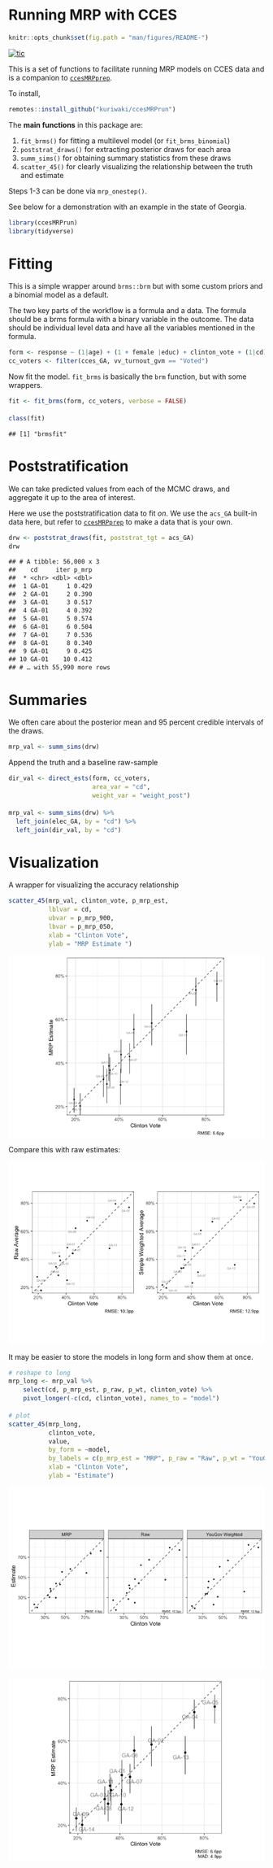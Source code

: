Running MRP with CCES
================

``` r
knitr::opts_chunk$set(fig.path = "man/figures/README-")
```

<!-- badges: start -->

[![tic](https://github.com/kuriwaki/ccesMRPrun/workflows/tic/badge.svg?branch=master)](https://github.com/kuriwaki/ccesMRPrun/actions)
<!-- badges: end -->

This is a set of functions to facilitate running MRP models on CCES data
and is a companion to
[`ccesMRPprep`](www.shirokuriwaki.com/ccesMRPprep).

To install,

``` r
remotes::install_github("kuriwaki/ccesMRPrun")
```

The **main functions** in this package are:

1.  `fit_brms()` for fitting a multilevel model (or `fit_brms_binomial`)
2.  `poststrat_draws()` for extracting posterior draws for each area
3.  `summ_sims()` for obtaining summary statistics from these draws
4.  `scatter_45()` for clearly visualizing the relationship between the
    truth and estimate

Steps 1-3 can be done via `mrp_onestep()`.

See below for a demonstration with an example in the state of Georgia.

``` r
library(ccesMRPrun)
library(tidyverse)
```

# Fitting

This is a simple wrapper around `brms::brm` but with some custom priors
and a binomial model as a default.

The two key parts of the workflow is a formula and a data. The formula
should be a brms formula with a binary variable in the outcome. The data
should be individual level data and have all the variables mentioned in
the formula.

``` r
form <- response ~ (1|age) + (1 + female |educ) + clinton_vote + (1|cd)
cc_voters <- filter(cces_GA, vv_turnout_gvm == "Voted")
```

Now fit the model. `fit_brms` is basically the `brm` function, but with
some wrappers.

``` r
fit <- fit_brms(form, cc_voters, verbose = FALSE)

class(fit)
```

    ## [1] "brmsfit"

# Poststratification

We can take predicted values from each of the MCMC draws, and aggregate
it up to the area of interest.

Here we use the poststratification data to fit *on*. We use the `acs_GA`
built-in data here, but refer to
[`ccesMRPprep`](www.shirokuriwaki.com/ccesMRPprep) to make a data that
is your own.

``` r
drw <- poststrat_draws(fit, poststrat_tgt = acs_GA)
drw
```

    ## # A tibble: 56,000 x 3
    ##    cd     iter p_mrp
    ##  * <chr> <dbl> <dbl>
    ##  1 GA-01     1 0.429
    ##  2 GA-01     2 0.390
    ##  3 GA-01     3 0.517
    ##  4 GA-01     4 0.392
    ##  5 GA-01     5 0.574
    ##  6 GA-01     6 0.504
    ##  7 GA-01     7 0.536
    ##  8 GA-01     8 0.340
    ##  9 GA-01     9 0.425
    ## 10 GA-01    10 0.412
    ## # … with 55,990 more rows

# Summaries

We often care about the posterior mean and 95 percent credible intervals
of the draws.

``` r
mrp_val <- summ_sims(drw)
```

Append the truth and a baseline raw-sample

``` r
dir_val <- direct_ests(form, cc_voters, 
                       area_var = "cd", 
                       weight_var = "weight_post")

mrp_val <- summ_sims(drw) %>% 
  left_join(elec_GA, by = "cd") %>% 
  left_join(dir_val, by = "cd")
```

# Visualization

A wrapper for visualizing the accuracy relationship

``` r
scatter_45(mrp_val, clinton_vote, p_mrp_est, 
           lblvar = cd,
           ubvar = p_mrp_900,
           lbvar = p_mrp_050,
           xlab = "Clinton Vote",
           ylab = "MRP Estimate ")
```

<img src="man/figures/README-mrp-plot-1.png" style="display: block; margin: auto;" />

Compare this with raw estimates:

![](man/figures/README-bsl-plot-1.png)<!-- -->

It may be easier to store the models in long form and show them at once.

``` r
# reshape to long
mrp_long <- mrp_val %>% 
    select(cd, p_mrp_est, p_raw, p_wt, clinton_vote) %>% 
    pivot_longer(-c(cd, clinton_vote), names_to = "model") 

# plot
scatter_45(mrp_long, 
           clinton_vote, 
           value, 
           by_form = ~model,
           by_labels = c(p_mrp_est = "MRP", p_raw = "Raw", p_wt = "YouGov Weighted"),
           xlab = "Clinton Vote",
           ylab = "Estimate")
```

![](man/figures/README-long-plot-1.png)<!-- -->

![](README_files/figure-gfm/mrp-plot-1.png)
